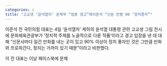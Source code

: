 ```yaml
---
categories: c
title: "고교생 ‘윤석열차’ 문체부 “엄중 경고”에이준석 “신문 만평 90 ’정치풍자”"
---
```

  이준석 전 국민의힘 대표는 4일 ‘윤석열차’ 제하의 윤석열 대통령 관련 고교생 그림 전시에 문화체육관광부가 ‘정치적 주제를 노골적으로 다룬 작품’이라고 경고 입장을 낸 데 대해 “신문사마다 일간 만화를 내는 곳이 있고 90% 이상이 정치 풍자인 것은 그만큼 만화와 프로파간다, 정치는 가까이 있기 때문”이라고 비판했다.
 
이 전 대표는 이날 페이스북에 문체